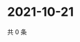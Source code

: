 # 2021-10-21

共 0 条

<!-- BEGIN WEIBO -->
<!-- 最后更新时间 Thu Oct 21 2021 01:19:23 GMT+0800 (China Standard Time) -->

<!-- END WEIBO -->
